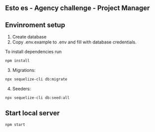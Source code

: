 ## Esto es - Agency challenge - Project Manager

## Envinroment setup

1. Create database
2. Copy .env.example to .env and fill with database credentials.

To install dependencies run

```bash
npm install
```

3. Migrations:

```bash
npx sequelize-cli db:migrate
```

4. Seeders:

```bash
npx sequelize-cli db:seed:all
```

## Start local server

```bash
npm start
```
